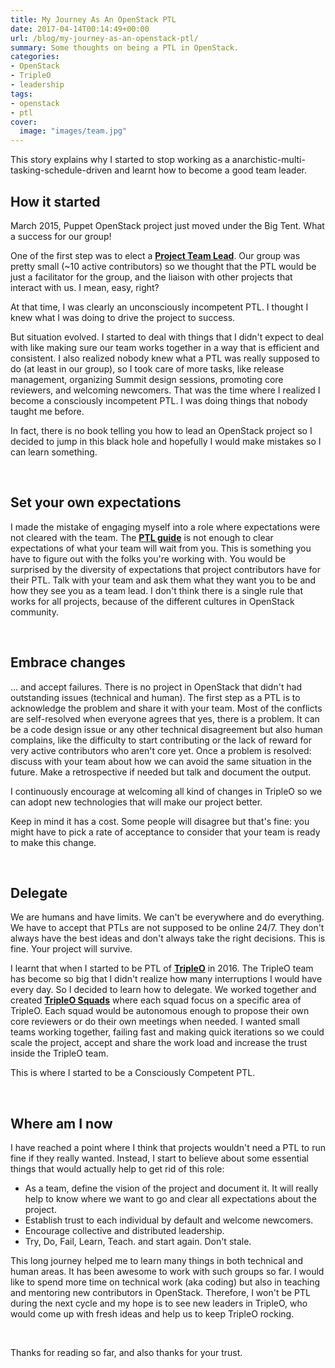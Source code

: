 ```yaml
---
title: My Journey As An OpenStack PTL
date: 2017-04-14T00:14:49+00:00
url: /blog/my-journey-as-an-openstack-ptl/
summary: Some thoughts on being a PTL in OpenStack.
categories:
- OpenStack
- TripleO
- leadership
tags:
- openstack
- ptl
cover:
  image: "images/team.jpg"
---
```

This story explains why I started to stop working as a anarchistic-multi-tasking-schedule-driven and learnt how to become a good team leader.

<!--more-->

## 

## How it started

March 2015, Puppet OpenStack project just moved under the Big Tent. What a success for our group!

One of the first step was to elect a **[Project Team Lead][1]**. Our group was pretty small (~10 active contributors) so we thought that the PTL would be just a facilitator for the group, and the liaison with other projects that interact with us.
I mean, easy, right?

At that time, I was clearly an unconsciously incompetent PTL. I thought I knew what I was doing to drive the project to success.

But situation evolved. I started to deal with things that I didn't expect to deal with like making sure our team works together in a way that is efficient and consistent. I also realized nobody knew what
a PTL was really supposed to do (at least in our group), so I took care of more tasks, like release management, organizing Summit design sessions, promoting core reviewers, and welcoming newcomers.
That was the time where I realized I become a consciously incompetent PTL. I was doing things that nobody taught me before.

In fact, there is no book telling you how to lead an OpenStack project so I decided to jump in this black hole and hopefully I would make mistakes so I can learn something.

&nbsp;

## Set your own expectations

I made the mistake of engaging myself into a role where expectations were not cleared with the team. The **[PTL guide][1]** is not enough to clear expectations of what your team will wait from you. This is something you have to figure out with the folks you're working with. You would be surprised by the diversity of expectations that project contributors have for their PTL.
Talk with your team and ask them what they want you to be and how they see you as a team lead.
I don't think there is a single rule that works for all projects, because of the different cultures in OpenStack community.

&nbsp;

## Embrace changes

&#8230; and accept failures.
There is no project in OpenStack that didn't had outstanding issues (technical and human).
The first step as a PTL is to acknowledge the problem and share it with your team. Most of the conflicts are self-resolved when everyone agrees that yes, there is a problem. It can be a code design issue or any other technical disagreement but also human complains, like the difficulty to start contributing or the lack of reward for very active contributors who aren't core yet.
Once a problem is resolved: discuss with your team about how we can avoid the same situation in the future.
Make a retrospective if needed but talk and document the output.

I continuously encourage at welcoming all kind of changes in TripleO so we can adopt new technologies that will make our project better.

Keep in mind it has a cost. Some people will disagree but that's fine: you might have to pick a rate of acceptance to consider that your team is ready to make this change.

&nbsp;

## Delegate

We are humans and have limits. We can't be everywhere and do everything.
We have to accept that PTLs are not supposed to be online 24/7. They don't always have the best ideas and don't always take the right decisions.
This is fine. Your project will survive.

I learnt that when I started to be PTL of [**TripleO**][2] in 2016.
The TripleO team has become so big that I didn't realize how many interruptions I would have every day.
So I decided to learn how to delegate.
We worked together and created **[TripleO Squads][3]** where each squad focus on a specific area of TripleO.
Each squad would be autonomous enough to propose their own core reviewers or do their own meetings when needed.
I wanted small teams working together, failing fast and making quick iterations so we could scale the project, accept and share the work load and increase the trust inside the TripleO team.

This is where I started to be a Consciously Competent PTL.

&nbsp;

## Where am I now

I have reached a point where I think that projects wouldn't need a PTL to run fine if they really wanted.
Instead, I start to believe about some essential things that would actually help to get rid of this role:

* As a team, define the vision of the project and document it. It will really help to know where we want to
go and clear all expectations about the project.
* Establish trust to each individual by default and welcome newcomers.
* Encourage collective and distributed leadership.
* Try, Do, Fail, Learn, Teach. and start again. Don't stale.

This long journey helped me to learn many things in both technical and human areas. It has been awesome to work with such groups so far.
I would like to spend more time on technical work (aka coding) but also in teaching and mentoring new contributors in OpenStack.
Therefore, I won't be PTL during the next cycle and my hope is to see new leaders in TripleO, who would come up with fresh ideas and help us to keep TripleO rocking.

&nbsp;

Thanks for reading so far, and also thanks for your trust.

 [1]: https://docs.openstack.org/project-team-guide/ptl.html
 [2]: http://tripleo.org
 [3]: http://specs.openstack.org/openstack/tripleo-specs/specs/policy/squads.html
